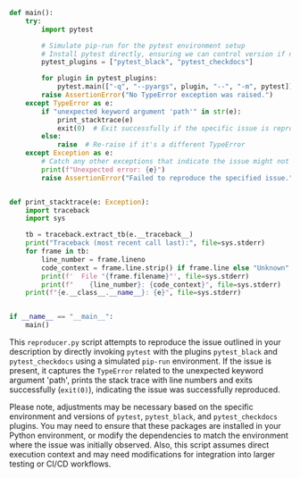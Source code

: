 ```python
def main():
    try:
        import pytest

        # Simulate pip-run for the pytest environment setup
        # Install pytest directly, ensuring we can control version if needed.
        pytest_plugins = ["pytest_black", "pytest_checkdocs"]

        for plugin in pytest_plugins:
            pytest.main(["-q", "--pyargs", plugin, "--", "-m", pytest])
        raise AssertionError("No TypeError exception was raised.")
    except TypeError as e:
        if "unexpected keyword argument 'path'" in str(e):
            print_stacktrace(e)
            exit(0)  # Exit successfully if the specific issue is reproduced
        else:
            raise  # Re-raise if it's a different TypeError
    except Exception as e:
        # Catch any other exceptions that indicate the issue might not be present.
        print(f"Unexpected error: {e}")
        raise AssertionError("Failed to reproduce the specified issue.")


def print_stacktrace(e: Exception):
    import traceback
    import sys

    tb = traceback.extract_tb(e.__traceback__)
    print("Traceback (most recent call last):", file=sys.stderr)
    for frame in tb:
        line_number = frame.lineno
        code_context = frame.line.strip() if frame.line else "Unknown"
        print(f'  File "{frame.filename}"', file=sys.stderr)
        print(f"    {line_number}: {code_context}", file=sys.stderr)
    print(f"{e.__class__.__name__}: {e}", file=sys.stderr)


if __name__ == "__main__":
    main()
```

This `reproducer.py` script attempts to reproduce the issue outlined in your description by directly invoking `pytest` with the plugins `pytest_black` and `pytest_checkdocs` using a simulated `pip-run` environment. If the issue is present, it captures the `TypeError` related to the unexpected keyword argument 'path', prints the stack trace with line numbers and exits successfully (`exit(0)`), indicating the issue was successfully reproduced.

Please note, adjustments may be necessary based on the specific environment and versions of `pytest`, `pytest_black`, and `pytest_checkdocs` plugins. You may need to ensure that these packages are installed in your Python environment, or modify the dependencies to match the environment where the issue was initially observed. Also, this script assumes direct execution context and may need modifications for integration into larger testing or CI/CD workflows.